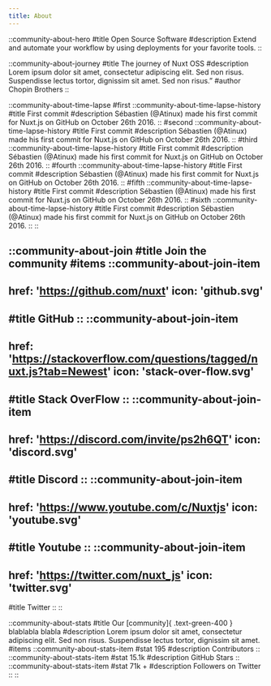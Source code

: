 ```yaml
---
title: About
---
```


::community-about-hero
#title
Open Source Software
#description
Extend and automate your workflow by using deployments for your favorite tools.
::

::community-about-journey
#title
The journey of Nuxt OSS
#description
Lorem ipsum dolor sit amet, consectetur adipiscing elit. Sed non risus. Suspendisse lectus tortor, dignissim sit amet. Sed non risus.”
#author
Chopin Brothers
::

::community-about-time-lapse
#first
  ::community-about-time-lapse-history
  #title
  First commit
  #description
  Sébastien (@Atinux) made his first commit for Nuxt.js on GitHub on October 26th 2016.
  ::
#second
  ::community-about-time-lapse-history
  #title
  First commit
  #description
  Sébastien (@Atinux) made his first commit for Nuxt.js on GitHub on October 26th 2016.
  ::
#third
  ::community-about-time-lapse-history
  #title
  First commit
  #description
  Sébastien (@Atinux) made his first commit for Nuxt.js on GitHub on October 26th 2016.
  ::
#fourth
  ::community-about-time-lapse-history
  #title
  First commit
  #description
  Sébastien (@Atinux) made his first commit for Nuxt.js on GitHub on October 26th 2016.
  ::
#fifth
  ::community-about-time-lapse-history
  #title
  First commit
  #description
  Sébastien (@Atinux) made his first commit for Nuxt.js on GitHub on October 26th 2016.
  ::
#sixth
  ::community-about-time-lapse-history
  #title
  First commit
  #description
  Sébastien (@Atinux) made his first commit for Nuxt.js on GitHub on October 26th 2016.
  ::
::

::community-about-join
#title
Join the community
#items
  ::community-about-join-item
  ---
  href: 'https://github.com/nuxt'
  icon: 'github.svg'
  ---
  #title
  GitHub
  ::
  ::community-about-join-item
  ---
  href: 'https://stackoverflow.com/questions/tagged/nuxt.js?tab=Newest'
  icon: 'stack-over-flow.svg'
  ---
  #title
  Stack OverFlow
  ::
  ::community-about-join-item
  ---
  href: 'https://discord.com/invite/ps2h6QT'
  icon: 'discord.svg'
  ---
  #title
  Discord
  ::
  ::community-about-join-item
  ---
  href: 'https://www.youtube.com/c/Nuxtjs'
  icon: 'youtube.svg'
  ---
  #title
  Youtube
  ::
  ::community-about-join-item
  ---
  href: 'https://twitter.com/nuxt_js'
  icon: 'twitter.svg'
  ---
  #title
  Twitter
  ::
::

::community-about-stats
#title
Our [community]{ .text-green-400 } blablabla blabla
#description
Lorem ipsum dolor sit amet, consectetur adipiscing elit. Sed non risus. Suspendisse lectus tortor, dignissim sit amet.
#items
  ::community-about-stats-item
  #stat
  195
  #description
  Contributors
  ::
  ::community-about-stats-item
  #stat
  15.1k
  #description
  GitHub Stars
  ::
  ::community-about-stats-item
  #stat
  71k +
  #description
  Followers on Twitter
  ::
::
